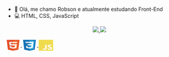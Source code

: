 - 👋 Olá, me chamo Robson e  atualmente estudando Front-End
- 💻 HTML, CSS, JavaScript








<div align="center">
  <a href="https://github.com/robsondev23">
  <img height="180em" src="https://github-readme-stats.vercel.app/api?username=robsondev23&show_icons=true&theme=dracula&include_all_commits=true&count_private=true"/>
  <img height="180em" src="https://github-readme-stats.vercel.app/api/top-langs/?username=robsondev23&layout=compact&langs_count=7&theme=dracula"/>
</div>

  <div style="display: inline_block"><br>
  <img align="center" alt="Rafa-HTML" height="30" width="40" src="https://raw.githubusercontent.com/devicons/devicon/master/icons/html5/html5-original.svg">
  <img align="center" alt="Rafa-CSS" height="30" width="40" src="https://raw.githubusercontent.com/devicons/devicon/master/icons/css3/css3-original.svg">
  <img align="center" alt="Rafa-Js" height="30" width="40" src="https://raw.githubusercontent.com/devicons/devicon/master/icons/javascript/javascript-plain.svg">
 
</div>
</div>
